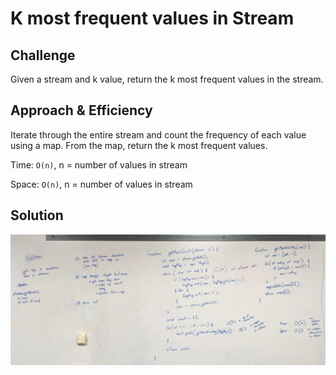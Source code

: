 # K most frequent values in Stream

## Challenge

Given a stream and k value, return the k most frequent values in the stream.

## Approach & Efficiency

Iterate through the entire stream and count the frequency of each value using a map. From the map, return the k most frequent values.

Time: `O(n)`, n = number of values in stream

Space: `O(n)`, n = number of values in stream

## Solution

![Whiteboard](assets/whiteboard.jpeg)

